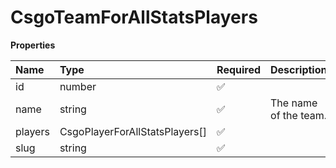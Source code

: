 # CsgoTeamForAllStatsPlayers

**Properties**

| Name    | Type                           | Required | Description           |
| :------ | :----------------------------- | :------- | :-------------------- |
| id      | number                         | ✅       |                       |
| name    | string                         | ✅       | The name of the team. |
| players | CsgoPlayerForAllStatsPlayers[] | ✅       |                       |
| slug    | string                         | ✅       |                       |

